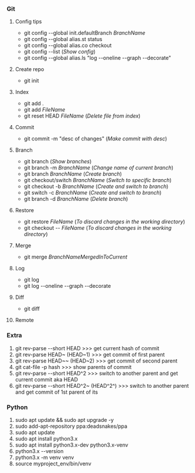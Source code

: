 ### Git

1. Config tips
    - git config --global init.defaultBranch _BranchName_
    - git config --global alias.st status
    - git config --global alias.co checkout
    - git config --list  (_Show config_)
    - git config --global alias.ls "log --oneline --graph --decorate"
2. Create repo
    - git init
  
3. Index
    - git add .
    - git add _FileName_
    - git reset HEAD _FileName_  (_Delete file from index_)
4. Commit
    - git commit -m "desc of changes"  (_Make commit with desc_)
5. Branch
    - git branch  (_Show branches_)
    - git branch -m _BranchName_ (_Change name of current branch_)
    - git branch _BranchName_  (_Create branch_)
    - git checkout/switch _BranchName_  (_Switch to specific branch_)
    - git checkout -b _BranchName_  (_Create and switch to branch_)
    - git switch -c _BranchName_  (_Create and switch to branch_)
    - git branch -d _BranchName_  (_Delete branch_)
6. Restore
    - git restore _FileName_  (_To discard changes in the working directory_)
    - git checkout -- _FileName_  (_To discard changes in the working directory_)
7. Merge
    - git merge _BranchNameMergedInToCurrent_
8. Log
    - git log
    - git log --oneline --graph --decorate
  
9. Diff
    - git diff
10. Remote

### Extra

1. git rev-parse --short HEAD >>> get current hash of commit
2. git rev-parse HEAD~ (HEAD~1) >>> get commit of first parent
3. git rev-parse HEAD~~ (HEAD~2) >>> get commit of second parent
4. git cat-file -p hash >>> show parents of commit
5. git rev-parse --short HEAD^2 >>> switch to another parent and get current commit aka HEAD
6. git rev-parse --short HEAD^2~ (HEAD^2^) >>> switch to another parent and get commit of 1st parent of its

### Python

1.  sudo apt update && sudo apt upgrade -y
2.  sudo add-apt-repository ppa:deadsnakes/ppa
3.  sudo apt update
4.  sudo apt install python3.x
5.  sudo apt install python3.x-dev python3.x-venv
6.  python3.x --version
7.  python3.x -m venv venv
8.  source myproject_env/bin/venv

